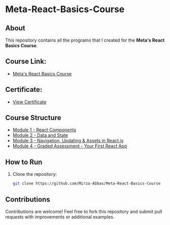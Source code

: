 # Meta-React-Basics-Course

## About
This repository contains all the programs that I created for the **Meta's React Basics Course**.

## Course Link:
- [Meta's React Basics Course](https://www.coursera.org/learn/react-basics)

## Certificate:
- [View Certificate](https://github.com/Mirza-Abbas/Meta-React-Basics-Course/blob/main/Certificate.jpg)

## Course Structure
- [Module 1 - React Components](https://github.com/Mirza-Abbas/Meta-React-Basics-Course/tree/main/Module%201%20-%20React%20Components)
- [Module 2 - Data and State](https://github.com/Mirza-Abbas/Meta-React-Basics-Course/tree/main/Module%202%20-%20Data%20and%20State)
- [Module 3 - Navigation, Updating & Assets in React.js](https://github.com/Mirza-Abbas/Meta-React-Basics-Course/tree/main/Module%203%20-%20Navigation%2C%20Updating%20%26%20Assets%20in%20React.js)
- [Module 4 - Graded Assessment - Your First React App](https://github.com/Mirza-Abbas/Meta-React-Basics-Course/tree/main/Module%204%20-%20Graded%20Assesment%20-%20Your%20First%20React%20App)

## How to Run
1. Clone the repository:
   ```sh
   git clone https://github.com/Mirza-Abbas/Meta-React-Basics-Course
   ```

## Contributions
Contributions are welcome! Feel free to fork this repository and submit pull requests with improvements or additional examples.
